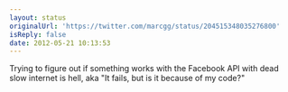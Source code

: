 ```yaml
---
layout: status
originalUrl: 'https://twitter.com/marcgg/status/204515348035276800'
isReply: false
date: 2012-05-21 10:13:53
---
```


Trying to figure out if something works with the Facebook API with dead slow internet is hell, aka "It fails, but is it because of my code?"
